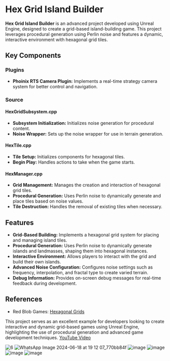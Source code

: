 # Hex Grid Island Builder

**Hex Grid Island Builder** is an advanced project developed using Unreal Engine, designed to create a grid-based island-building game. This project leverages procedural generation using Perlin noise and features a dynamic, interactive environment with hexagonal grid tiles.

## Key Components

### Plugins
- **Phoinix RTS Camera Plugin:** Implements a real-time strategy camera system for better control and navigation.

### Source

#### HexGridSubsystem.cpp
- **Subsystem Initialization:** Initializes noise generation for procedural content.
- **Noise Wrapper:** Sets up the noise wrapper for use in terrain generation.

#### HexTile.cpp
- **Tile Setup:** Initializes components for hexagonal tiles.
- **Begin Play:** Handles actions to take when the game starts.

#### HexManager.cpp
- **Grid Management:** Manages the creation and interaction of hexagonal grid tiles.
- **Procedural Generation:** Uses Perlin noise to dynamically generate and place tiles based on noise values.
- **Tile Destruction:** Handles the removal of existing tiles when necessary.

## Features

- **Grid-Based Building:** Implements a hexagonal grid system for placing and managing island tiles.
- **Procedural Generation:** Uses Perlin noise to dynamically generate islands and landmasses, shaping them into hexagonal instances.
- **Interactive Environment:** Allows players to interact with the grid and build their own islands.
- **Advanced Noise Configuration:** Configures noise settings such as frequency, interpolation, and fractal type to create varied terrain.
- **Debug Information:** Provides on-screen debug messages for real-time feedback during development.

## References
- Red Blob Games: [Hexagonal Grids](https://www.redblobgames.com/grids/hexagons/)

This project serves as an excellent example for developers looking to create interactive and dynamic grid-based games using Unreal Engine, highlighting the use of procedural generation and advanced game development techniques.
[YouTube Video](https://youtu.be/gF-XHie0oZw?si=bf95pC5VOy85UbZg)

![6](https://github.com/khaled71612000/Hex-Grid-Island-Builder/assets/59780800/88cc4501-f635-45b3-89dd-985c1232f028)
![WhatsApp Image 2024-06-18 at 19 12 07_770bb84f](https://github.com/khaled71612000/Grid-island-builder/assets/59780800/62687851-a69f-4842-af90-483244dae448)
![image](https://github.com/khaled71612000/Hex-Grid-Island-Builder/assets/59780800/f3f7b843-c2fd-4d04-84e5-787814b309ba)
![image](https://github.com/khaled71612000/Hex-Grid-Island-Builder/assets/59780800/cc0612da-0416-42df-9a0e-cbfbf5253d12)
![image](https://github.com/khaled71612000/Hex-Grid-Island-Builder/assets/59780800/21e65f14-aae2-4a3d-bb72-cf7d105f7277)
![image](https://github.com/khaled71612000/Hex-Grid-Island-Builder/assets/59780800/57245689-1f91-412c-bda5-4c7d26fabb49)
